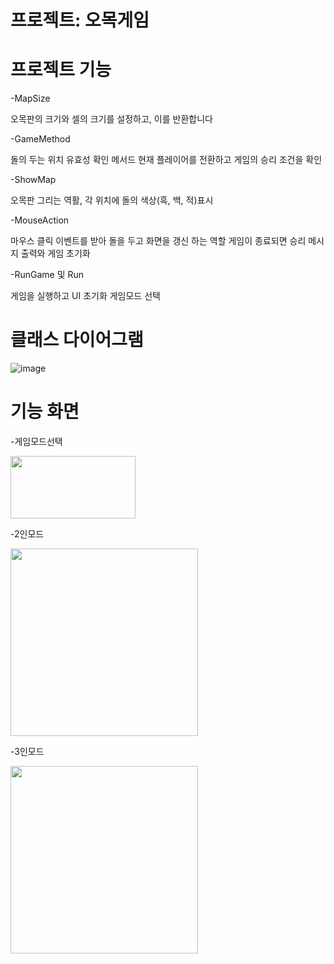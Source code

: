 # 프로젝트: 오목게임

# 프로젝트 기능 
-MapSize

오목판의 크기와 셀의 크기를 설정하고, 이를 반환합니다

-GameMethod

돌의 두는 위치 유효성 확인 메서드
현재 플레이어를 전환하고 게임의 승리 조건을 확인

-ShowMap

오목판 그리는 역활, 각 위치에 돌의 색상(흑, 백, 적)표시

-MouseAction

마우스 클릭 이벤트를 받아 돌을 두고 화면을 갱신 하는 역할
게임이 종료되면 승리 메시지 출력와 게임 초기화

-RunGame 및 Run

게임을 실행하고 UI 초기화 게임모드 선택


# 클래스 다이어그램
![image](https://github.com/user-attachments/assets/dccca785-dfa8-4462-8596-0ff0af27bcae)

# 기능 화면
-게임모드선택


<img src="https://github.com/user-attachments/assets/07b4ade5-5773-48b5-b5a0-9f6c5dfb17d8" width="200" height="100">


-2인모드


<img src="https://github.com/user-attachments/assets/e190713d-4e1a-4077-b11f-ad838de093f7" width="300" height="300">



-3인모드


<img src="https://github.com/user-attachments/assets/66c831fb-440a-4a58-85fd-4f4ccbfd02c1" width="300" height="300">

